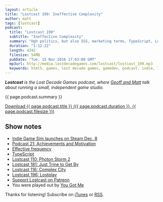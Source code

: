 ```yaml
---
layout: article
title: "Lostcast 199: Ineffective Complexity"
author: matt
tags: [lostcast]
podcast:
  title: "Lostcast 199"
  subtitle: "Ineffective Complexity"
  summary: "Ugh politics, but also IGS, marketing terms, TypeScript, Lostcast and more."
  duration: "1:12:22"
  length: 4342
  filesize: 54MB
  pubDate: "Tue, 15 Nov 2016 17:03:00 GMT"
  mp3url: http://media.lostdecadegames.com/lostcast/lostcast_199.mp3
  keywords: html5, games, lost decade games, gamedev, podcast, indie, lostcast
---
```

_**Lostcast** is the Lost Decade Games podcast, where [Geoff and Matt](/about/) talk about running a small, independent game studio._

{{ page.podcast.summary }}

<a class="download-podcast" href="{{ page.podcast.mp3url }}">
	Download {{ page.podcast.title }} ({{ page.podcast.duration }}, {{ page.podcast.filesize }})
</a>

## Show notes

* [Indie Game Sim launches on Steam Dec. 8](http://store.steampowered.com/app/549740)
* [Podcast 21: Achievements and Motivation](http://www.psychologyofgames.com/2016/10/podcast-21-achievements-and-motivation/)
* [Effective frequency](https://en.wikipedia.org/wiki/Effective_frequency)
* [TypeScript](https://www.typescriptlang.org/)
* [Lostcast 110: Photon Storm 2](http://www.lostdecadegames.com/lostcast-110/)
* [Lostcast 181: Just Trine to Get By](http://www.lostdecadegames.com/lostcast-181/)
* [Lostcast 116: Complex City](http://www.lostdecadegames.com/lostcast-116/)
* [Lostcast 196: Lostplay](http://www.lostdecadegames.com/lostcast-196/)
* [Support Lostcast on Patreon](https://www.patreon.com/lostdecadegames)
* You were played out by [You Got Me](https://joshuamorse.bandcamp.com/track/you-got-me)

Thanks for listening! Subscribe on [iTunes](http://itunes.apple.com/us/podcast/lostcast/id481950724) or [RSS](/lostcast.xml).

